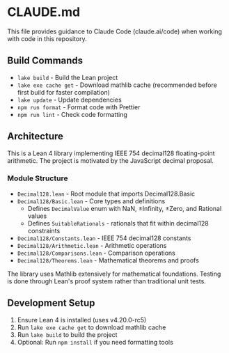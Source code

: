 # CLAUDE.md

This file provides guidance to Claude Code (claude.ai/code) when working with code in this repository.

## Build Commands

- `lake build` - Build the Lean project
- `lake exe cache get` - Download mathlib cache (recommended before first build for faster compilation)
- `lake update` - Update dependencies
- `npm run format` - Format code with Prettier
- `npm run lint` - Check code formatting

## Architecture

This is a Lean 4 library implementing IEEE 754 decimal128 floating-point arithmetic. The project is motivated by the JavaScript decimal proposal.

### Module Structure

- `Decimal128.lean` - Root module that imports Decimal128.Basic
- `Decimal128/Basic.lean` - Core types and definitions
  - Defines `DecimalValue` enum with NaN, ±Infinity, ±Zero, and Rational values
  - Defines `SuitableRationals` - rationals that fit within decimal128 constraints
- `Decimal128/Constants.lean` - IEEE 754 decimal128 constants
- `Decimal128/Arithmetic.lean` - Arithmetic operations
- `Decimal128/Comparisons.lean` - Comparison operations  
- `Decimal128/Theorems.lean` - Mathematical theorems and proofs

The library uses Mathlib extensively for mathematical foundations. Testing is done through Lean's proof system rather than traditional unit tests.

## Development Setup

1. Ensure Lean 4 is installed (uses v4.20.0-rc5)
2. Run `lake exe cache get` to download mathlib cache
3. Run `lake build` to build the project
4. Optional: Run `npm install` if you need formatting tools